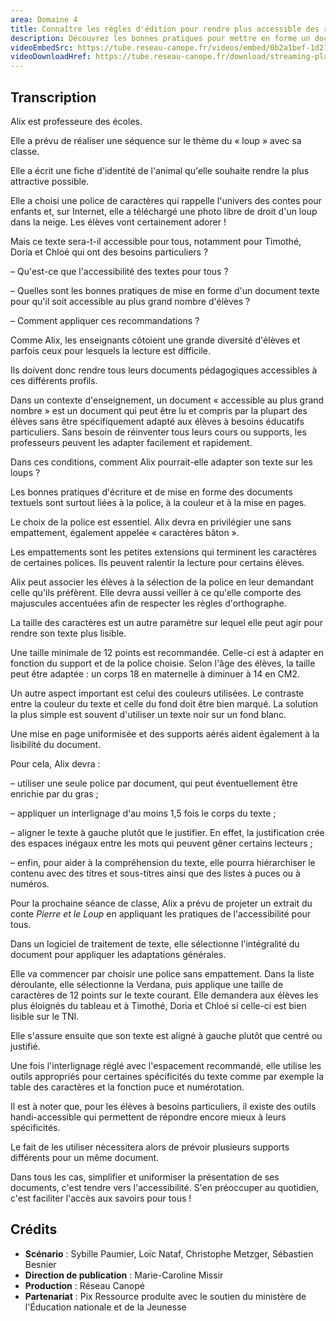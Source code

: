 ```yaml
---
area: Domaine 4
title: Connaître les règles d'édition pour rendre plus accessible des ressources
description: Découvrez les bonnes pratiques pour mettre en forme un document texte pour qu'il soit accessible au plus grand nombre d'élèves.
videoEmbedSrc: https://tube.reseau-canope.fr/videos/embed/0b2a1bef-1d21-4e1f-8ad0-f075d5c5f20d
videoDownloadHref: https://tube.reseau-canope.fr/download/streaming-playlists/hls/videos/0b2a1bef-1d21-4e1f-8ad0-f075d5c5f20d-1080-fragmented.mp4
---
```


## Transcription

Alix est professeure des écoles.

Elle a prévu de réaliser une séquence sur le thème du « loup » avec sa classe.

Elle a écrit une fiche d'identité de l'animal qu'elle souhaite rendre la plus attractive possible.

Elle a choisi une police de caractères qui rappelle l'univers des contes pour enfants et, sur Internet, elle a téléchargé une photo libre de droit d'un loup dans la neige. Les élèves vont certainement adorer !

Mais ce texte sera-t-il accessible pour tous, notamment pour Timothé, Doria et Chloé qui ont des besoins particuliers ?

– Qu'est-ce que l'accessibilité des textes pour tous ?

– Quelles sont les bonnes pratiques de mise en forme d'un document texte pour qu'il soit accessible au plus grand nombre d'élèves ?

– Comment appliquer ces recommandations ?

Comme Alix, les enseignants côtoient une grande diversité d'élèves et parfois ceux pour lesquels la lecture est difficile.

Ils doivent donc rendre tous leurs documents pédagogiques accessibles à ces différents profils.

Dans un contexte d'enseignement, un document « accessible au plus grand nombre » est un document qui peut être lu et compris par la plupart des élèves sans être spécifiquement adapté aux élèves à besoins éducatifs particuliers. Sans besoin de réinventer tous leurs cours ou supports, les professeurs peuvent les adapter facilement et rapidement.

Dans ces conditions, comment Alix pourrait-elle adapter son texte sur les loups ?

Les bonnes pratiques d'écriture et de mise en forme des documents textuels sont surtout liées à la police, à la couleur et à la mise en pages.

Le choix de la police est essentiel. Alix devra en privilégier une sans empattement, également appelée « caractères bâton ».

Les empattements sont les petites extensions qui terminent les caractères de certaines polices. Ils peuvent ralentir la lecture pour certains élèves.

Alix peut associer les élèves à la sélection de la police en leur demandant celle qu'ils préfèrent. Elle devra aussi veiller à ce qu'elle comporte des majuscules accentuées afin de respecter les règles d'orthographe.

La taille des caractères est un autre paramètre sur lequel elle peut agir pour rendre son texte plus lisible.

Une taille minimale de 12 points est recommandée. Celle-ci est à adapter en fonction du support et de la police choisie. Selon l'âge des élèves, la taille peut être adaptée : un corps 18 en maternelle à diminuer à 14 en CM2.

Un autre aspect important est celui des couleurs utilisées. Le contraste entre la couleur du texte et celle du fond doit être bien marqué. La solution la plus simple est souvent d'utiliser un texte noir sur un fond blanc.

Une mise en page uniformisée et des supports aérés aident également à la lisibilité du document.

Pour cela, Alix devra :

– utiliser une seule police par document, qui peut éventuellement être enrichie par du gras ;

– appliquer un interlignage d'au moins 1,5 fois le corps du texte ;

– aligner le texte à gauche plutôt que le justifier. En effet, la justification crée des espaces inégaux entre les mots qui peuvent gêner certains lecteurs ;

– enfin, pour aider à la compréhension du texte, elle pourra hiérarchiser le contenu avec des titres et sous-titres ainsi que des listes à puces ou à numéros.

Pour la prochaine séance de classe, Alix a prévu de projeter un extrait du conte _Pierre et le Loup_ en appliquant les pratiques de l'accessibilité pour tous.

Dans un logiciel de traitement de texte, elle sélectionne l'intégralité du document pour appliquer les adaptations générales.

Elle va commencer par choisir une police sans empattement. Dans la liste déroulante, elle sélectionne la Verdana, puis applique une taille de caractères de 12 points sur le texte courant. Elle demandera aux élèves les plus éloignés du tableau et à Timothé, Doria et Chloé si celle-ci est bien lisible sur le TNI.

Elle s'assure ensuite que son texte est aligné à gauche plutôt que centré ou justifié.

Une fois l'interlignage réglé avec l'espacement recommandé, elle utilise les outils appropriés pour certaines spécificités du texte comme par exemple la table des caractères et la fonction puce et numérotation.

Il est à noter que, pour les élèves à besoins particuliers, il existe des outils handi-accessible qui permettent de répondre encore mieux à leurs spécificités.

Le fait de les utiliser nécessitera alors de prévoir plusieurs supports différents pour un même document.

Dans tous les cas, simplifier et uniformiser la présentation de ses documents, c'est tendre vers l'accessibilité. S'en préoccuper au quotidien, c'est faciliter l'accès aux savoirs pour tous !

## **Crédits**

-  **Scénario** : Sybille Paumier, Loïc Nataf, Christophe Metzger, Sébastien Besnier
-  **Direction de publication** : Marie-Caroline Missir
-  **Production** : Réseau Canopé
-  **Partenariat** : Pix
 Ressource produite avec le soutien du ministère de l'Éducation nationale et de la Jeunesse
